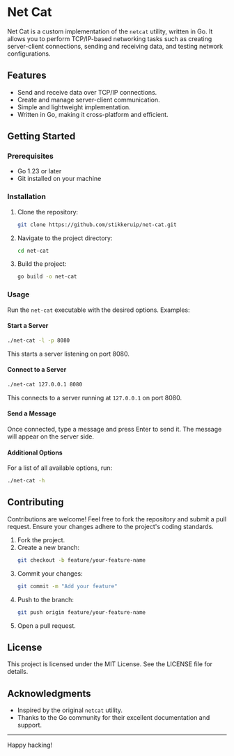 # Net Cat

Net Cat is a custom implementation of the `netcat` utility, written in Go. It allows you to perform TCP/IP-based networking tasks such as creating server-client connections, sending and receiving data, and testing network configurations.

## Features

- Send and receive data over TCP/IP connections.
- Create and manage server-client communication.
- Simple and lightweight implementation.
- Written in Go, making it cross-platform and efficient.

## Getting Started

### Prerequisites

- Go 1.23 or later
- Git installed on your machine

### Installation

1. Clone the repository:
   ```bash
   git clone https://github.com/stikkeruip/net-cat.git
   ```
2. Navigate to the project directory:
   ```bash
   cd net-cat
   ```
3. Build the project:
   ```bash
   go build -o net-cat
   ```

### Usage

Run the `net-cat` executable with the desired options. Examples:

#### Start a Server

```bash
./net-cat -l -p 8080
```

This starts a server listening on port 8080.

#### Connect to a Server

```bash
./net-cat 127.0.0.1 8080
```

This connects to a server running at `127.0.0.1` on port 8080.

#### Send a Message

Once connected, type a message and press Enter to send it. The message will appear on the server side.

#### Additional Options

For a list of all available options, run:

```bash
./net-cat -h
```

## Contributing

Contributions are welcome! Feel free to fork the repository and submit a pull request. Ensure your changes adhere to the project's coding standards.

1. Fork the project.
2. Create a new branch:
   ```bash
   git checkout -b feature/your-feature-name
   ```
3. Commit your changes:
   ```bash
   git commit -m "Add your feature"
   ```
4. Push to the branch:
   ```bash
   git push origin feature/your-feature-name
   ```
5. Open a pull request.

## License

This project is licensed under the MIT License. See the LICENSE file for details.

## Acknowledgments

- Inspired by the original `netcat` utility.
- Thanks to the Go community for their excellent documentation and support.

---

Happy hacking!

